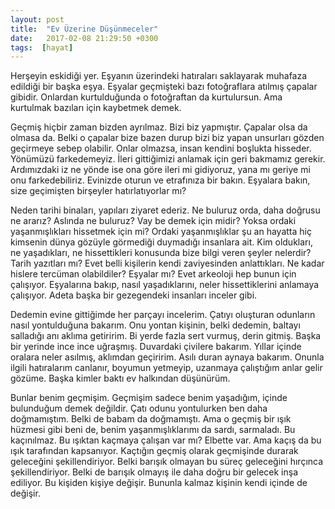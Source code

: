 ```yaml
---
layout: post
title:  "Ev Üzerine Düşünmeceler"
date:   2017-02-08 21:29:50 +0300
tags:  [hayat]
---
```

Herşeyin eskidiği yer. Eşyanın üzerindeki hatıraları saklayarak muhafaza edildiği bir başka eşya.
Eşyalar geçmişteki bazı fotoğraflara atılmış çapalar gibidir. Onlardan kurtulduğunda o fotoğraftan da kurtulursun.
Ama kurtulmak bazıları için kaybetmek demek.

Geçmiş hiçbir zaman bizden ayrılmaz. Bizi biz yapmıştır. Çapalar olsa da olmasa da. 
Belki o çapalar bize bazen durup bizi biz yapan unsurları gözden geçirmeye sebep olabilir. 
Onlar olmazsa, insan kendini boşlukta hisseder. Yönümüzü farkedemeyiz. 
İleri gittiğimizi anlamak için geri bakmamız gerekir. Ardımızdaki iz ne yönde ise ona göre ileri mi gidiyoruz, yana mı geriye mi onu farkedebiliriz.
Evinizde oturun ve etrafınıza bir bakın. Eşyalara bakın, size geçimişten birşeyler hatırlatıyorlar mı?

Neden tarihi binaları, yapıları ziyaret ederiz. Ne buluruz orda, daha doğrusu ne ararız? Aslında ne buluruz?
Vay be demek için midir? Yoksa ordaki yaşanmışlıkları hissetmek için mi?
Ordaki yaşanmışlıklar şu an hayatta hiç kimsenin dünya gözüyle görmediği duymadığı insanlara ait. 
Kim oldukları, ne yaşadıkları, ne hissettikleri konusunda bize bilgi veren şeyler nelerdir?
Tarih yazıtları mı? Evet belli kişilerin kendi zaviyesinden anlattıkları. Ne kadar hislere tercüman olabildiler?
Eşyalar mı? Evet arkeoloji hep bunun için çalışıyor. Eşyalarına bakıp, nasıl yaşadıklarını, neler hissettiklerini anlamaya çalışıyor.
Adeta başka bir gezegendeki insanları inceler gibi. 

Dedemin evine gittiğimde her parçayı incelerim. Çatıyı oluşturan odunların nasıl yontulduğuna bakarım. 
Onu yontan kişinin, belki dedemin, baltayı salladığı anı aklıma getiririm. Bi yerde fazla sert vurmuş, derin gitmiş. 
Başka bir yerinde ince ince uğraşmış. 
Duvardaki çivilere bakarım. Yıllar içinde oralara neler asılmış, aklımdan geçiririm. 
Asılı duran aynaya bakarım. Onunla ilgili hatıralarım canlanır, boyumun yetmeyip, uzanmaya çalıştığım anlar gelir gözüme.
Başka kimler baktı ev halkından düşünürüm.

Bunlar benim geçmişim. Geçmişim sadece benim yaşadığım, içinde bulunduğum demek değildir. 
Çatı odunu yontulurken ben daha doğmamıştım. Belki de babam da doğmamıştı.
Ama o geçmiş bir ışık hüzmesi gibi beni de, benim yaşanmışlıklarımı da sardı, sarmaladı.
Bu kaçınılmaz. Bu ışıktan kaçmaya çalışan var mı? Elbette var. Ama kaçış da bu ışık tarafından kapsanıyor. 
Kaçtığın geçmiş olarak geçmişinde durarak geleceğini şekillendiriyor. 
Belki barışık olmayan bu süreç geleceğini hırçınca şekillendiriyor. 
Belki de barışık olmayış ile daha doğru bir gelecek inşa ediliyor. 
Bu kişiden kişiye değişir. Bununla kalmaz kişinin kendi içinde de değişir.
